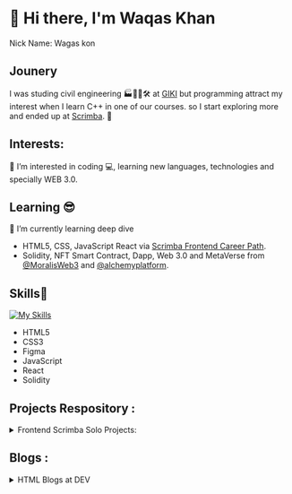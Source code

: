 # 👋 Hi there, I'm Waqas Khan 
Nick Name: Wagas kon
## Jounery
I was studing civil engineering 🏭👨‍🔧🛠 at [GIKI](https://giki.edu.pk/) but programming attract my interest when I learn C++ in one of our courses. so I start exploring more and ended up at [Scrimba](scrimba.com). 🔀

## Interests:
👀 I’m interested in coding :computer:, learning new languages, technologies and specially WEB 3.0.

## Learning :sunglasses: 
🌱 I’m currently learning deep dive 
- HTML5, CSS, JavaScript React via [Scrimba Frontend Career Path](https://scrimba.com/learn/frontend).  
- Solidity, NFT Smart Contract, Dapp, Web 3.0 and MetaVerse from [@MoralisWeb3](https://docs.moralis.io/introduction/readme) and [@alchemyplatform](https://docs.alchemy.com/alchemy/road-to-web3/welcome-to-the-road-to-web3).

## Skills:muscle: 

[![My Skills](https://skillicons.dev/icons?i=html,css,figma,js,react)](https://skillicons.dev)
- HTML5
- CSS3
- Figma 
- JavaScript 
- React 
- Solidity
## Projects Respository : 
<details>
    <summary>Frontend Scrimba Solo Projects:</summary>

  <p> Scrimba provides solo projects throughout the career path which is performed on your own without the instructer guidence</p>
          
  <nav class="list" >
  <li><a href='https://github.com/wagaskon/Unit-Converter-Externsion'>Units Converter Extension</a></li><br>

  <li><a href='https://github.com/wagaskon/Browser-Extension'>Browser Extension</a></li><br>

  <li><a href='https://github.com/wagaskon/Random-Password-Generator'>Random Password Generator</a></li><br>
  <li><a  href='https://github.com/wagaskon/Basket-Ball-Game'>Basket Ball Game</a></li><br>

  <li><a  href='https://github.com/wagaskon/personal-site'>Personal Site</a></li><br>
  <li><a  href='https://github.com/wagaskon/Visit-Pakistan'>Visit Pakistan</a><br>
  
  
  </nav>        
</details>

## Blogs : 

<details>
    <summary>HTML Blogs at DEV</summary>
    <p>DEV is a community of software developers getting together to help one another out. The software industry relies on collaboration and networked learning.</p>
           
<nav>
<li><a  href='https://dev.to/waqaskhan/html-tags-abbrmapareaaside-oa5'>HTML tags: Most beginner does not Know( Part 1)</a></li><br>
<li><a  href='https://dev.to/waqaskhan/html-audio-explained-3jbd'>HTML tags: Most beginner does not Know ( Part 2)</a></li><br>
<li><a  href='https://dev.to/waqaskhan/html-tags-most-beginner-does-not-know-part-3-44ae'>HTML tags: Most beginner does not Know( Part 3)</a></li><br>
 
</nav>        
</details>


<!-- ## Cerificates and Awards

## Portfolio Link -->
